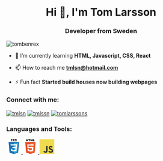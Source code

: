 <h1 align="center">Hi 👋, I'm Tom Larsson</h1>
<h3 align="center">Developer from Sweden</h3>

<p align="left"> <img src="https://komarev.com/ghpvc/?username=tombenrex&label=Profile%20views&color=0e75b6&style=flat" alt="tombenrex" /> </p>

- 🌱 I’m currently learning **HTML, Javascript, CSS, React**

- 📫 How to reach me **tmlsn@hotmail.com**

- ⚡ Fun fact **Started build houses now building webpages**

<h3 align="left">Connect with me:</h3>
<p align="left">
<a href="https://linkedin.com/in/tmlsn" target="blank"><img align="center" src="https://raw.githubusercontent.com/rahuldkjain/github-profile-readme-generator/master/src/images/icons/Social/linked-in-alt.svg" alt="tmlsn" height="30" width="40" /></a>
<a href="https://fb.com/tmlssn" target="blank"><img align="center" src="https://raw.githubusercontent.com/rahuldkjain/github-profile-readme-generator/master/src/images/icons/Social/facebook.svg" alt="tmlssn" height="30" width="40" /></a>
<a href="https://instagram.com/tomlarssons" target="blank"><img align="center" src="https://raw.githubusercontent.com/rahuldkjain/github-profile-readme-generator/master/src/images/icons/Social/instagram.svg" alt="tomlarssons" height="30" width="40" /></a>
</p>

<h3 align="left">Languages and Tools:</h3>
<p align="left"> <a href="https://www.w3schools.com/css/" target="_blank" rel="noreferrer"> <img src="https://raw.githubusercontent.com/devicons/devicon/master/icons/css3/css3-original-wordmark.svg" alt="css3" width="40" height="40"/> </a> <a href="https://www.w3.org/html/" target="_blank" rel="noreferrer"> <img src="https://raw.githubusercontent.com/devicons/devicon/master/icons/html5/html5-original-wordmark.svg" alt="html5" width="40" height="40"/> </a> <a href="https://developer.mozilla.org/en-US/docs/Web/JavaScript" target="_blank" rel="noreferrer"> <img src="https://raw.githubusercontent.com/devicons/devicon/master/icons/javascript/javascript-original.svg" alt="javascript" width="40" height="40"/> </a> </p>


<!---
tombenrex/tombenrex is a ✨ special ✨ repository because its `README.md` (this file) appears on your GitHub profile.
You can click the Preview link to take a look at your changes.
--->
